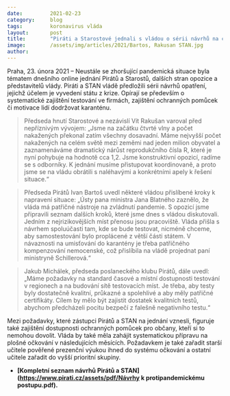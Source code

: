 ```yaml
---
date:         2021-02-23
category:     blog
tags:         koronavirus vláda
layout:       post
title:        "Piráti a Starostové jednali s vládou o sérii návrhů na co nejrychlejší vyvedení země z pandemické krize"
image:        /assets/img/articles/2021/Bartos, Rakusan STAN.jpg
author:       
---
```





Praha, 23. února 2021 – Neustále se zhoršující pandemická situace byla tématem dnešního online jednání Pirátů a Starostů, dalších stran opozice a představitelů vlády. Piráti a STAN vládě předložili sérii návrhů opatření, jejichž účelem je vyvedení státu z krize. Opírají se především o systematické zajištění testování ve firmách, zajištění ochranných pomůcek či motivace lidí dodržovat karanténu. 

> Předseda hnutí Starostové a nezávislí Vít Rakušan varoval před nepříznivým vývojem: „Jsme na začátku čtvrté vlny a počet nakažených překonal zatím všechny dosavadní. Máme nejvyšší počet nakažených na celém světě mezi zeměmi nad jeden milion obyvatel a zaznamenáváme dramatický nárůst reprodukčního čísla R, které je nyní pohybuje na hodnotě cca 1,2. Jsme konstruktivní opozicí, radíme se s odborníky. K jednání musíme přistupovat koordinovaně, a proto jsme se na vládu obrátili s naléhavými a konkrétními apely k řešení situace.“

> Předseda Pirátů Ivan Bartoš uvedl některé vládou přislíbené kroky k napravení situace: „Ústy pana ministra Jana Blatného zaznělo, že vláda má patřičné nástroje na zvládnutí pandemie. S opozicí jsme připravili seznam dalších kroků, které jsme dnes s vládou diskutovali. Jedním z nejrizikovějších míst přenosu jsou pracoviště. Vláda přišla s návrhem spoluúčasti tam, kde se bude testovat, nicméně chceme, aby samostestování bylo proplácené z větší části státem. V návaznosti na umisťování do karantény je třeba patřičného kompenzování nemocenské, což přislíbila na vládě projednat paní ministryně Schillerová.“

> Jakub Michálek, předseda poslaneckého klubu Pirátů, dále uvedl: „Máme požadavky na standard časové a místní dostupnosti testování v regionech a na budování sítě testovacích míst. Je třeba, aby testy byly dostatečně kvalitní, průkazné a spolehlivé a aby měly patřičné certifikáty. Cílem by mělo být zajistit dostatek kvalitních testů, abychom předcházeli pocitu bezpečí z falešně negativního testu.“

Mezi požadavky, které zástupci Pirátů a STAN na jednání vznesli, figuruje také zajištění dostupnosti ochranných pomůcek pro občany, kteří si to nemohou dovolit. Vláda by také měla zahájit systematickou přípravu na plošné očkování v následujících měsících. Požadavkem je také zařadit starší učitele pověřené prezenční výukou ihned do systému očkování a ostatní učitele zařadit do vyšší prioritní skupiny.

* **[Kompletní seznam návrhů Pirátů a STAN](https://www.pirati.cz/assets/pdf/Návrhy k protipandemickému postupu.pdf).** 

